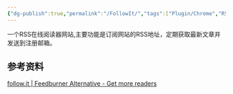 ```yaml
---
{"dg-publish":true,"permalink":"/FollowIt/","tags":["Plugin/Chrome","RSS"],"noteIcon":""}
---
```


一个RSS在线阅读器网站,主要功能是订阅网站的RSS地址，定期获取最新文章并发送到注册邮箱。


## 参考资料
[follow.it | Feedburner Alternative - Get more readers](https://follow.it/intro)